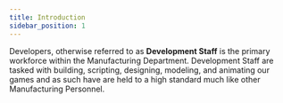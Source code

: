 ```yaml
---
title: Introduction
sidebar_position: 1
---
```


Developers, otherwise referred to as **Development Staff** is the primary workforce within the Manufacturing Department. Development Staff are tasked with building, scripting, designing, modeling, and animating our games and as such have are held to a high standard much like other Manufacturing Personnel.

